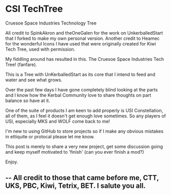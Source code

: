 # CSI TechTree
 Cruesoe Space Industries Technology Tree


All credit to SpinkAkron and theOneGalen for the work on UnkerballedStart that I forked to make my own personal version.  Another credit to Heamec for the wonderful Icons I have used that were originally created for Kiwi Tech Tree, used with permission.

My fiddling around has resulted in this.  The Cruesoe Space Industries Tech Tree! (fanfare).

This is a Tree with UnKerballedStart as its core that I intend to feed and water and see what grows.

Over the past few days I have gone completely blind looking at the parts and I know how the Kerbal Community love to share thoughts on part balance so have at it.

One of the suite of products I am keen to add properly is USI Constellation, all of them, as I feel it doesn't get enough love sometimes.  So any players of USI, especially MKS and WOLF come back to me!

I'm new to using GitHub to store projects so if I make any obvious mistakes in ettiquite or protocal please let me know.

This post is merely to share a very new project, get some discussion going and keep myself motivated to 'finish' (can you ever finish a mod?)

Enjoy.

--
All credit to those that came before me, CTT, UKS, PBC, Kiwi, Tetrix, BET.  I salute you all.
--